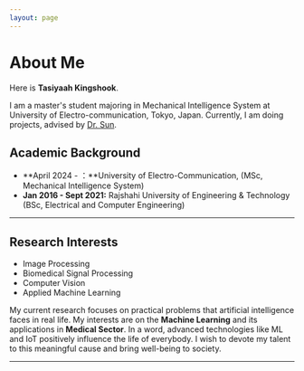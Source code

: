 ```yaml
---
layout: page
---
```


# About Me

Here is **Tasiyaah Kingshook**.

I am a master's student majoring in Mechanical Intelligence System at University of Electro-communication, Tokyo, Japan. Currently, I am doing projects, advised by [Dr. Sun](https://sun-melab.com/).


## Academic Background

- **April 2024 - ：**University of Electro-Communication, (MSc, Mechanical Intelligence System)
- **Jan 2016 - Sept 2021:** Rajshahi University of Engineering & Technology (BSc, Electrical and Computer Engineering)


---

## Research Interests

- Image Processing
- Biomedical Signal Processing
- Computer Vision
- Applied Machine Learning


My current research focuses on practical problems that artificial intelligence faces in real life. My interests are on the **Machine Learning** and its applications in **Medical Sector**. In a word, advanced technologies like ML and IoT positively influence the life of everybody.  I wish to devote my talent to this meaningful cause and bring well-being to society.

---
